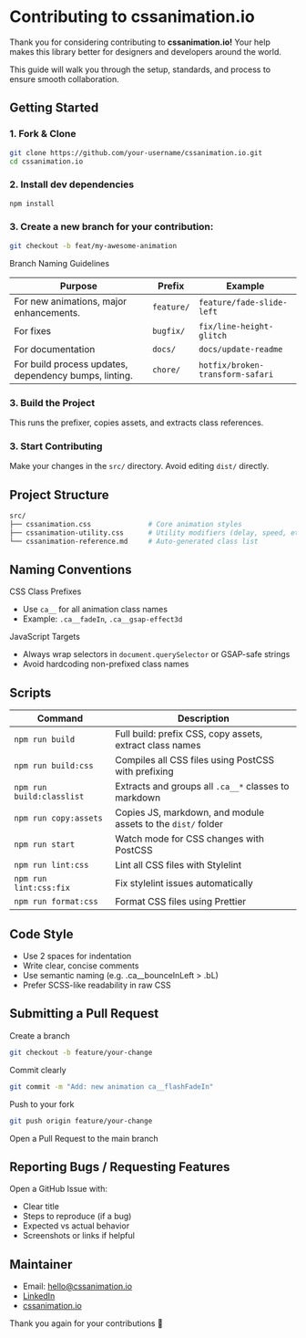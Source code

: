 # Contributing to cssanimation.io

Thank you for considering contributing to **cssanimation.io!** Your help makes this library better for designers and developers around the world.

This guide will walk you through the setup, standards, and process to ensure smooth collaboration.

## Getting Started

### 1. Fork & Clone

```bash
git clone https://github.com/your-username/cssanimation.io.git
cd cssanimation.io
```

### 2. Install dev dependencies

```bash
npm install
```

### 3. Create a new branch for your contribution:

```bash
git checkout -b feat/my-awesome-animation
```

Branch Naming Guidelines

| Purpose                                               | Prefix     | Example                          |
| ----------------------------------------------------- | ---------- | -------------------------------- |
| For new animations, major enhancements.               | `feature/` | `feature/fade-slide-left`        |
| For fixes                                             | `bugfix/`  | `fix/line-height-glitch`         |
| For documentation                                     | `docs/`    | `docs/update-readme`             |
| For build process updates, dependency bumps, linting. | `chore/`   | `hotfix/broken-transform-safari` |

### 3. Build the Project

This runs the prefixer, copies assets, and extracts class references.

### 3. Start Contributing

Make your changes in the `src/` directory. Avoid editing `dist/` directly.

## Project Structure

```bash
src/
├── cssanimation.css              # Core animation styles
├── cssanimation-utility.css      # Utility modifiers (delay, speed, etc.)
└── cssanimation-reference.md     # Auto-generated class list
```

## Naming Conventions

CSS Class Prefixes

- Use `ca__` for all animation class names
- Example: `.ca__fadeIn`, `.ca__gsap-effect3d`

JavaScript Targets

- Always wrap selectors in `document.querySelector` or GSAP-safe strings
- Avoid hardcoding non-prefixed class names

## Scripts

| Command                   | Description                                                  |
| ------------------------- | ------------------------------------------------------------ |
| `npm run build`           | Full build: prefix CSS, copy assets, extract class names     |
| `npm run build:css`       | Compiles all CSS files using PostCSS with prefixing          |
| `npm run build:classlist` | Extracts and groups all `.ca__*` classes to markdown         |
| `npm run copy:assets`     | Copies JS, markdown, and module assets to the `dist/` folder |
| `npm run start`           | Watch mode for CSS changes with PostCSS                      |
| `npm run lint:css`        | Lint all CSS files with Stylelint                            |
| `npm run lint:css:fix`    | Fix stylelint issues automatically                           |
| `npm run format:css`      | Format CSS files using Prettier                              |

## Code Style

- Use 2 spaces for indentation
- Write clear, concise comments
- Use semantic naming (e.g. .ca\_\_bounceInLeft > .bL)
- Prefer SCSS-like readability in raw CSS

## Submitting a Pull Request

Create a branch

```bash
git checkout -b feature/your-change
```

Commit clearly

```bash
git commit -m "Add: new animation ca__flashFadeIn"
```

Push to your fork

```bash
git push origin feature/your-change
```

Open a Pull Request to the main branch

## Reporting Bugs / Requesting Features

Open a GitHub Issue with:

- Clear title
- Steps to reproduce (if a bug)
- Expected vs actual behavior
- Screenshots or links if helpful

## Maintainer

- Email: hello@cssanimation.io
- [LinkedIn](https://www.linkedin.com/in/shafayetul/)
- [cssanimation.io](cssanimation.io)

Thank you again for your contributions 💛
